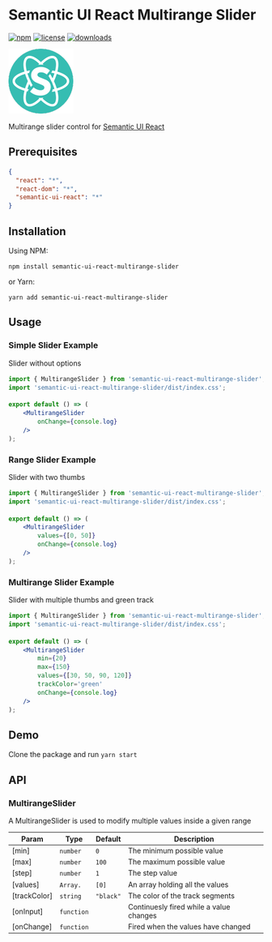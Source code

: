 # Semantic UI React Multirange Slider

[![npm](https://img.shields.io/npm/v/semantic-ui-react-multirange-slider.svg)](https://www.npmjs.com/package/semantic-ui-react-multirange-slider)
[![license](https://img.shields.io/github/license/artevelde-uas/semantic-ui-react-multirange-slider.svg)](https://spdx.org/licenses/ISC)
[![downloads](https://img.shields.io/npm/dt/semantic-ui-react-multirange-slider.svg)](https://www.npmjs.com/package/semantic-ui-react-multirange-slider)

![Semantic UI logo](/docs/semantic-ui-logo.png)

Multirange slider control for [Semantic UI React](https://react.semantic-ui.com/)

## Prerequisites

```json
{
  "react": "*",
  "react-dom": "*",
  "semantic-ui-react": "*"
}
```

## Installation

Using NPM:

```shell
npm install semantic-ui-react-multirange-slider
```

or Yarn:

```shell
yarn add semantic-ui-react-multirange-slider
```

## Usage

### Simple Slider Example

Slider without options

```jsx
import { MultirangeSlider } from 'semantic-ui-react-multirange-slider';
import 'semantic-ui-react-multirange-slider/dist/index.css';

export default () => (
    <MultirangeSlider
        onChange={console.log}
    />
);
```

### Range Slider Example

Slider with two thumbs

```jsx
import { MultirangeSlider } from 'semantic-ui-react-multirange-slider';
import 'semantic-ui-react-multirange-slider/dist/index.css';

export default () => (
    <MultirangeSlider
        values={[0, 50]}
        onChange={console.log}
    />
);
```

### Multirange Slider Example

Slider with multiple thumbs and green track

```jsx
import { MultirangeSlider } from 'semantic-ui-react-multirange-slider';
import 'semantic-ui-react-multirange-slider/dist/index.css';

export default () => (
    <MultirangeSlider
        min={20}
        max={150}
        values={[30, 50, 90, 120]}
        trackColor='green'
        onChange={console.log}
    />
);
```

## Demo

Clone the package and run `yarn start`

## API

<a name="module_MultirangeSlider"></a>

### MultirangeSlider

A MultirangeSlider is used to modify multiple values inside a given range

| Param | Type | Default | Description |
| --- | --- | --- | --- |
| [min] | <code>number</code> | <code>0</code> | The minimum possible value |
| [max] | <code>number</code> | <code>100</code> | The maximum possible value |
| [step] | <code>number</code> | <code>1</code> | The step value |
| [values] | <code>Array.<number></code> | <code>[0]</code> | An array holding all the values |
| [trackColor] | <code>string</code> | <code>"black"</code> | The color of the track segments |
| [onInput] | <code>function</code> |  | Continuesly fired while a value changes |
| [onChange] | <code>function</code> |  | Fired when the values have changed |

